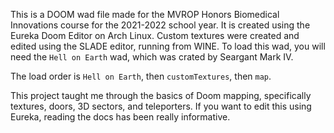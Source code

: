 This is a DOOM wad file made for the MVROP Honors Biomedical Innovations course for the 2021-2022 school year. It is created using the Eureka Doom Editor on Arch Linux. Custom textures were created and edited using the SLADE editor, running from WINE. To load this wad, you will need the `Hell on Earth` wad, which was crated by Seargant Mark IV. 

The load order is `Hell on Earth`, then `customTextures`, then `map`.

This project taught me through the basics of Doom mapping, specifically textures, doors, 3D sectors, and teleporters. If you want to edit this using Eureka, reading the docs has been really informative. 
